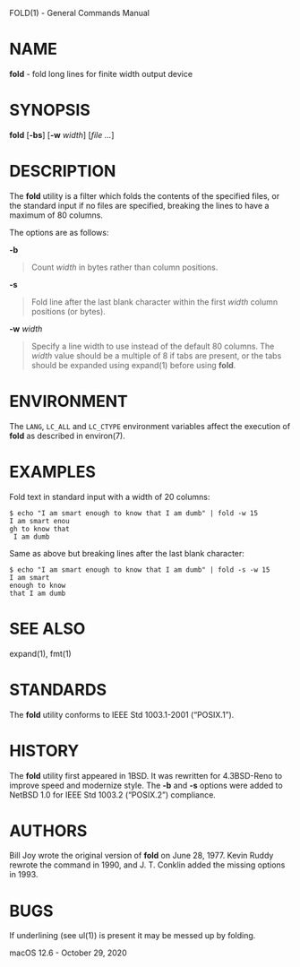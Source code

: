 FOLD(1) - General Commands Manual

# NAME

**fold** - fold long lines for finite width output device

# SYNOPSIS

**fold**
\[**-bs**]
\[**-w**&nbsp;*width*]
\[*file&nbsp;...*]

# DESCRIPTION

The
**fold**
utility is a filter which folds the contents of the specified files,
or the standard input if no files are specified,
breaking the lines to have a maximum of 80 columns.

The options are as follows:

**-b**

> Count
> *width*
> in bytes rather than column positions.

**-s**

> Fold line after the last blank character within the first
> *width*
> column positions (or bytes).

**-w** *width*

> Specify a line width to use instead of the default 80 columns.
> The
> *width*
> value
> should be a multiple of 8 if tabs are present, or the tabs should
> be expanded using
> expand(1)
> before using
> **fold**.

# ENVIRONMENT

The
`LANG`, `LC_ALL`
and
`LC_CTYPE`
environment variables affect the execution of
**fold**
as described in
environ(7).

# EXAMPLES

Fold text in standard input with a width of 20 columns:

	$ echo "I am smart enough to know that I am dumb" | fold -w 15
	I am smart enou
	gh to know that
	 I am dumb

Same as above but breaking lines after the last blank character:

	$ echo "I am smart enough to know that I am dumb" | fold -s -w 15
	I am smart
	enough to know
	that I am dumb

# SEE ALSO

expand(1),
fmt(1)

# STANDARDS

The
**fold**
utility conforms to
IEEE Std 1003.1-2001 (&#8220;POSIX.1&#8221;).

# HISTORY

The
**fold**
utility first appeared in
1BSD.
It was rewritten for
4\.3BSD-Reno
to improve speed and modernize style.
The
**-b**
and
**-s**
options were added to
NetBSD 1.0
for
IEEE Std 1003.2 (&#8220;POSIX.2&#8221;)
compliance.

# AUTHORS

Bill Joy
wrote the original version of
**fold**
on June 28, 1977.
Kevin Ruddy
rewrote the command in 1990, and
J. T. Conklin
added the missing options in 1993.

# BUGS

If underlining (see
ul(1))
is present it may be messed up by folding.

macOS 12.6 - October 29, 2020
